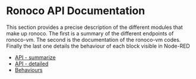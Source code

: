 # Ronoco API Documentation

This section provides a precise description of the different modules that make up ronoco. The first is a summary of the different endpoints of ronoco-vm. The second is the documentation of the ronoco-vm codes. Finally the last one details the behaviour of each block visible in Node-RED

- [API - summarize](documentation/api-short.md)
- [API - detailed](documentation/api-detailed.md)
- [Behaviours](documentation/behavior.md)
